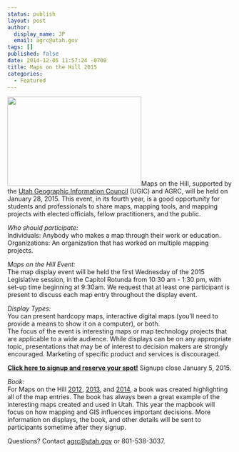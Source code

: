 ```yaml
---
status: publish
layout: post
author:
  display_name: JP
  email: agrc@utah.gov
tags: []
published: false
date: 2014-12-05 11:57:24 -0700
title: Maps on the Hill 2015
categories:
  - Featured
---
```

<p><a href="{{ "/downloads/SET_2805.jpg" | prepend: site.baseurl }}"><img src="{{ "/images/SET_2805.jpg" | prepend: site.baseurl }}" alt="" title="SET_2805" width="300" height="200" class="inline-text-left" /></a>Maps on the Hill, supported by the <a href="http://www.ugic.info/">Utah Geographic Information Council</a> (UGIC) and AGRC, will be held on January 28, 2015. This event, in its fourth year, is a good opportunity for students and professionals to share maps, mapping tools, and mapping projects with elected officials, fellow practitioners, and the public.</p>
<p><em>Who should participate:</em><br />
Individuals: Anybody who makes a map through their work or education.<br />
Organizations: An organization that has worked on multiple mapping projects.</p>
<p><em>Maps on the Hill Event:</em><br />
The map display event will be held the first Wednesday of the 2015 Legislative session, in the Capitol Rotunda from 10:30 am - 1:30 pm, with set-up time beginning at 9:30am. We request that at least one participant is present to discuss each map entry throughout the display event.</p>
<p><em>Display Types:</em><br />
You can present hardcopy maps, interactive digital maps (you’ll need to provide a means to show it on a computer), or both.<br />
The focus of the event is interesting maps or map technology projects that are applicable to a wide audience. While displays can be on any appropriate topic, presentations that may be of interest to decision makers are strongly encouraged. Marketing of specific product and services is discouraged.</p>
<p><strong><a href="https://docs.google.com/forms/d/11e8Wrl7hhsfYFB-iersbghq-G-yz0OWftfpgFrw9CoE/viewform?usp=send_form">Click here to signup and reserve your spot!</a></strong> Signups close January 5, 2015.</p>
<p><em>Book:</em><br />
For Maps on the Hill <a href="{{ "/downloads/2012MapsOnTheHill_bookletSM.pdf" | prepend: site.baseurl }}">2012</a>, <a href="{{ "/downloads/MapsontheHillMapBook2013.pdf" | prepend: site.baseurl }}">2013</a>, and <a href="{{ "/downloads/Maps-on-the-Hill-Map-Book-2014-web.pdf" | prepend: site.baseurl }}">2014</a>, a book was created highlighting all of the map entries. The book has always been a great example of the interesting maps created and used in Utah. This year the mapbook will focus on how mapping and GIS influences important decisions. More information on displays, the book, and other details will be sent to participants sometime after they signup.</p>
<p>Questions? Contact  <a href="mailto:agrc@utah.gov">agrc@utah.gov</a> or 801-538-3037.</p>
